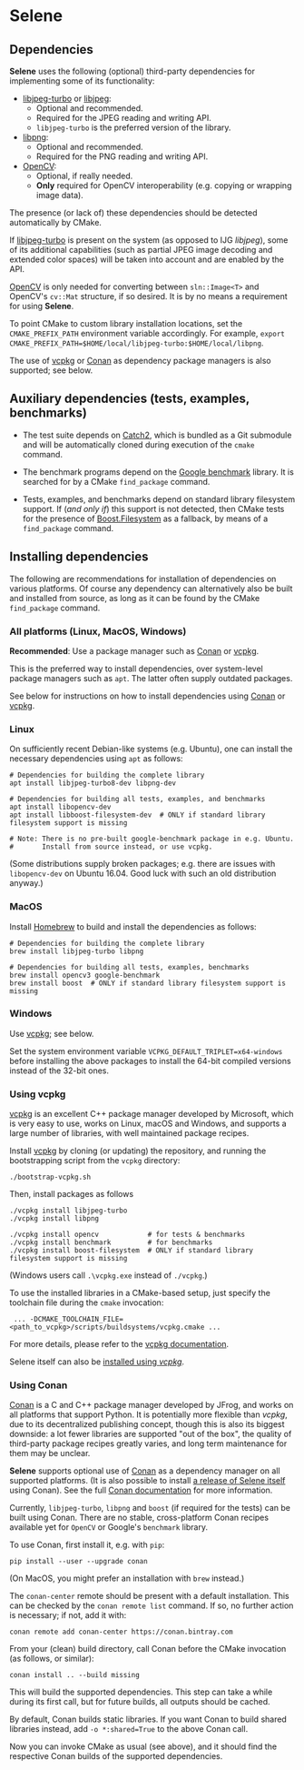 # Selene

## Dependencies

**Selene** uses the following (optional) third-party dependencies for implementing some of its functionality:

  - [libjpeg-turbo](https://github.com/libjpeg-turbo/libjpeg-turbo) or [libjpeg](http://www.ijg.org/):
    - Optional and recommended.
    - Required for the JPEG reading and writing API.
    - `libjpeg-turbo` is the preferred version of the library.
  - [libpng](http://www.libpng.org/pub/png/libpng.html):
    - Optional and recommended.
    - Required for the PNG reading and writing API.
  - [OpenCV](https://opencv.org/):
    - Optional, if really needed.
    - **Only** required for OpenCV interoperability (e.g. copying or wrapping image data).

The presence (or lack of) these dependencies should be detected automatically by CMake.

If [libjpeg-turbo](https://github.com/libjpeg-turbo/libjpeg-turbo) is present on the system (as opposed to IJG *libjpeg*),
some of its additional capabilities (such as partial JPEG image decoding and extended color spaces) will be taken into
account and are enabled by the API.

[OpenCV](https://opencv.org/) is only needed for converting between `sln::Image<T>` and OpenCV's `cv::Mat` structure, if
so desired.
It is by no means a requirement for using **Selene**.

To point CMake to custom library installation locations, set the `CMAKE_PREFIX_PATH` environment variable accordingly.
For example, `export CMAKE_PREFIX_PATH=$HOME/local/libjpeg-turbo:$HOME/local/libpng`. 

The use of [vcpkg](https://github.com/Microsoft/vcpkg) or [Conan](https://conan.io/) as dependency package managers is
also supported; see below.

## Auxiliary dependencies (tests, examples, benchmarks)

* The test suite depends on [Catch2](https://github.com/catchorg/Catch2), which is bundled as a Git submodule and will
be automatically cloned during execution of the `cmake` command.

* The benchmark programs depend on the [Google benchmark](https://github.com/google/benchmark) library.
  It is searched for by a CMake `find_package` command.

* Tests, examples, and benchmarks depend on standard library filesystem support.
  If (*and only if*) this support is not detected, then CMake tests for the presence of
  [Boost.Filesystem](http://www.boost.org/) as a fallback, by means of a `find_package` command. 
  
## Installing dependencies

The following are recommendations for installation of dependencies on various platforms.
Of course any dependency can alternatively also be built and installed from source, as long as it can be found by the
CMake `find_package` command.

### All platforms (Linux, MacOS, Windows)

**Recommended**: Use a package manager such as [Conan](https://conan.io/) or
[vcpkg](https://github.com/Microsoft/vcpkg).

This is the preferred way to install dependencies, over system-level package managers such as `apt`.
The latter often supply outdated packages.

See below for instructions on how to install dependencies using [Conan](https://conan.io/) or
[vcpkg](https://github.com/Microsoft/vcpkg).

### Linux

On sufficiently recent Debian-like systems (e.g. Ubuntu), one can install the necessary dependencies using `apt` as
follows:

    # Dependencies for building the complete library
    apt install libjpeg-turbo8-dev libpng-dev
    
    # Dependencies for building all tests, examples, and benchmarks
    apt install libopencv-dev
    apt install libboost-filesystem-dev  # ONLY if standard library filesystem support is missing
    
    # Note: There is no pre-built google-benchmark package in e.g. Ubuntu.
    #       Install from source instead, or use vcpkg.

(Some distributions supply broken packages; e.g. there are issues with `libopencv-dev` on Ubuntu 16.04. Good luck with
such an old distribution anyway.)

### MacOS

Install [Homebrew](https://brew.sh/) to build and install the dependencies as follows:

    # Dependencies for building the complete library
    brew install libjpeg-turbo libpng
    
    # Dependencies for building all tests, examples, benchmarks
    brew install opencv3 google-benchmark
    brew install boost  # ONLY if standard library filesystem support is missing

### Windows

Use [vcpkg](https://github.com/Microsoft/vcpkg); see below.

Set the system environment variable `VCPKG_DEFAULT_TRIPLET=x64-windows` before installing the above packages to install
the 64-bit compiled versions instead of the 32-bit ones.

### Using vcpkg

[vcpkg](https://github.com/Microsoft/vcpkg) is an excellent C++ package manager developed by Microsoft, which is very easy
to use, works on Linux, macOS and Windows, and supports a large number of libraries, with well maintained package
recipes.

Install [vcpkg](https://github.com/Microsoft/vcpkg) by cloning (or updating) the repository, and running the
bootstrapping script from the `vcpkg` directory:

    ./bootstrap-vcpkg.sh
    
Then, install packages as follows 

    ./vcpkg install libjpeg-turbo
    ./vcpkg install libpng
    
    ./vcpkg install opencv            # for tests & benchmarks
    ./vcpkg install benchmark         # for benchmarks
    ./vcpkg install boost-filesystem  # ONLY if standard library filesystem support is missing

(Windows users call `.\vcpkg.exe` instead of `./vcpkg`.)

To use the installed libraries in a CMake-based setup, just specify the toolchain file during the `cmake` invocation:

     ... -DCMAKE_TOOLCHAIN_FILE=<path_to_vcpkg>/scripts/buildsystems/vcpkg.cmake ...

For more details, please refer to the [vcpkg documentation](https://vcpkg.readthedocs.io/).

Selene itself can also be [installed using *vcpkg*](installation.md).

### Using Conan

[Conan](https://conan.io/) is a C and C++ package manager developed by JFrog, and works on all platforms that
support Python.
It is potentially more flexible than *vcpkg*, due to its decentralized publishing concept, though this is also its
biggest downside: a lot fewer libraries are supported "out of the box", the quality of third-party package recipes
greatly varies, and long term maintenance for them may be unclear.

**Selene** supports optional use of [Conan](https://conan.io/) as a dependency manager on all supported platforms.
(It is also possible to install [a release of Selene itself](installation.md)
using Conan).
See the full [Conan documentation](https://docs.conan.io/) for more information.

Currently, `libjpeg-turbo`, `libpng` and `boost` (if required for the tests) can be built using Conan.
There are no stable, cross-platform Conan recipes available yet for `OpenCV` or Google's `benchmark` library.

To use Conan, first install it, e.g. with `pip`:

    pip install --user --upgrade conan

(On MacOS, you might prefer an installation with `brew` instead.)

The `conan-center` remote should be present with a default installation.
This can be checked by the `conan remote list` command.
If so, no further action is necessary; if not, add it with:

    conan remote add conan-center https://conan.bintray.com

From your (clean) build directory, call Conan before the CMake invocation (as follows, or similar):

    conan install .. --build missing
    
This will build the supported dependencies.
This step can take a while during its first call, but for future builds, all outputs should be cached.

By default, Conan builds static libraries.
If you want Conan to build shared libraries instead, add `-o *:shared=True` to the above Conan call.

Now you can invoke CMake as usual (see above), and it should find the respective Conan builds of the supported
dependencies.
